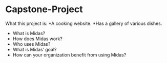 # Capstone-Project
What this project is:
*A cooking website.
*Has a gallery of various dishes.
* What is Midas?
* How does Midas work?
* Who uses Midas?
* What is Midas’ goal?
* How can your organization benefit from using Midas?
